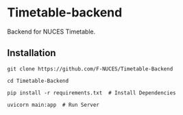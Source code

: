 # Timetable-backend

Backend for NUCES Timetable.

## Installation

```
git clone https://github.com/F-NUCES/Timetable-Backend

cd Timetable-Backend

pip install -r requirements.txt  # Install Dependencies

uvicorn main:app  # Run Server
```